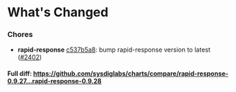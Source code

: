 # What's Changed

### Chores
- **rapid-response** [c537b5a8](https://github.com/sysdiglabs/charts/commit/c537b5a8428300e2719d27f954c6b878d8300121): bump rapid-response version to latest ([#2402](https://github.com/sysdiglabs/charts/issues/2402))
#### Full diff: https://github.com/sysdiglabs/charts/compare/rapid-response-0.9.27...rapid-response-0.9.28
